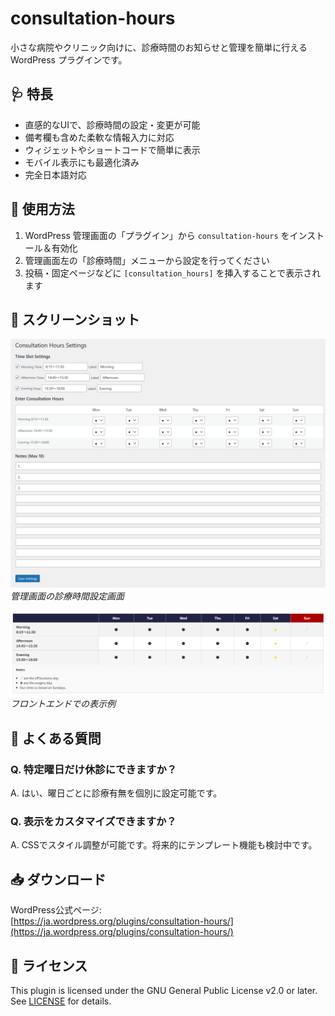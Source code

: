 # consultation-hours

小さな病院やクリニック向けに、診療時間のお知らせと管理を簡単に行える WordPress プラグインです。

## 🩺 特長

- 直感的なUIで、診療時間の設定・変更が可能
- 備考欄も含めた柔軟な情報入力に対応
- ウィジェットやショートコードで簡単に表示
- モバイル表示にも最適化済み
- 完全日本語対応

## 🔧 使用方法

1. WordPress 管理画面の「プラグイン」から `consultation-hours` をインストール＆有効化
2. 管理画面左の「診療時間」メニューから設定を行ってください
3. 投稿・固定ページなどに `[consultation_hours]` を挿入することで表示されます

## 📸 スクリーンショット

![screenshot1](./screenshot1.png)  
*管理画面の診療時間設定画面*

![screenshot2](./screenshot2.png)  
*フロントエンドでの表示例*

## 💬 よくある質問

### Q. 特定曜日だけ休診にできますか？
A. はい、曜日ごとに診療有無を個別に設定可能です。

### Q. 表示をカスタマイズできますか？
A. CSSでスタイル調整が可能です。将来的にテンプレート機能も検討中です。

## 📥 ダウンロード

WordPress公式ページ:  
[https://ja.wordpress.org/plugins/consultation-hours/](https://ja.wordpress.org/plugins/consultation-hours/)

## 🪪 ライセンス

This plugin is licensed under the GNU General Public License v2.0 or later.  
See [LICENSE](./LICENSE) for details.
